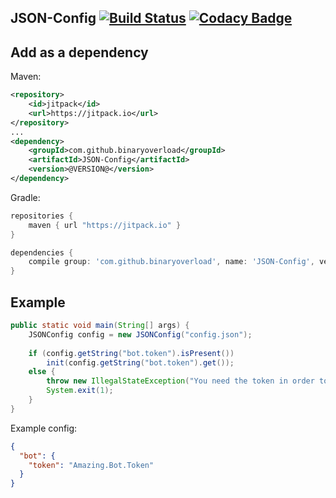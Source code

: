## JSON-Config [![Build Status](https://travis-ci.org/binaryoverload/JSON-Config.svg?branch=master)](https://travis-ci.org/binaryoverload/JSON-Config) [![Codacy Badge](https://api.codacy.com/project/badge/Grade/099d96844fad4e91895e1436eb16eace)](https://www.codacy.com/app/wegg7250/JSON-Config?utm_source=github.com&amp;utm_medium=referral&amp;utm_content=binaryoverload/JSON-Config&amp;utm_campaign=Badge_Grade)

## Add as a dependency
Maven:
```xml
<repository>
    <id>jitpack</id>
    <url>https://jitpack.io</url>
</repository>
...
<dependency>
    <groupId>com.github.binaryoverload</groupId>
    <artifactId>JSON-Config</artifactId>
    <version>@VERSION@</version>
</dependency>
```

Gradle:
```groovy
repositories {
    maven { url "https://jitpack.io" }
}

dependencies {
    compile group: 'com.github.binaryoverload', name: 'JSON-Config', version: 'VERSION'
}
```

## Example
```java
public static void main(String[] args) {
    JSONConfig config = new JSONConfig("config.json");
    
    if (config.getString("bot.token").isPresent())
        init(config.getString("bot.token").get());
    else {
        throw new IllegalStateException("You need the token in order to start the bot!");
        System.exit(1);
    }
}
```

Example config:
```json
{
  "bot": {
    "token": "Amazing.Bot.Token"
  }
}
```

